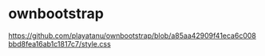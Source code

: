 # ownbootstrap
https://github.com/playatanu/ownbootstrap/blob/a85aa42909f41eca6c008bbd8fea16ab1c1817c7/style.css
